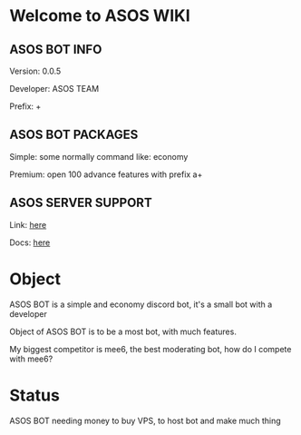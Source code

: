 # Welcome to ASOS WIKI

## ASOS BOT INFO
Version: 0.0.5

Developer: ASOS TEAM

Prefix: +

## ASOS BOT PACKAGES
Simple: some normally command like: economy

Premium: open 100 advance features with prefix a+
## ASOS SERVER SUPPORT
Link: [here](https://discord.gg/Zxzne2JAfY)

Docs: [here](https://asos-1.gitbook.io/asos-bot-docs/)

# Object
ASOS BOT is a simple and economy discord bot, it's a small bot with a developer

Object of ASOS BOT is to be a most bot, with much features.

My biggest competitor is mee6, the best moderating bot, how do I compete with mee6?
# Status
ASOS BOT needing money to buy VPS, to host bot and make much thing
